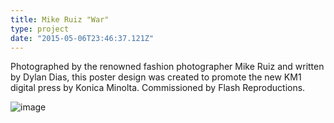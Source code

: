 ```yaml
---
title: Mike Ruiz "War"
type: project
date: "2015-05-06T23:46:37.121Z"
---
```


Photographed by the renowned fashion photographer Mike Ruiz and written by Dylan Dias, this poster design was created to promote the new KM1 digital press by Konica Minolta. Commissioned by Flash Reproductions.

![image](/assets/ruizwar1.jpg)